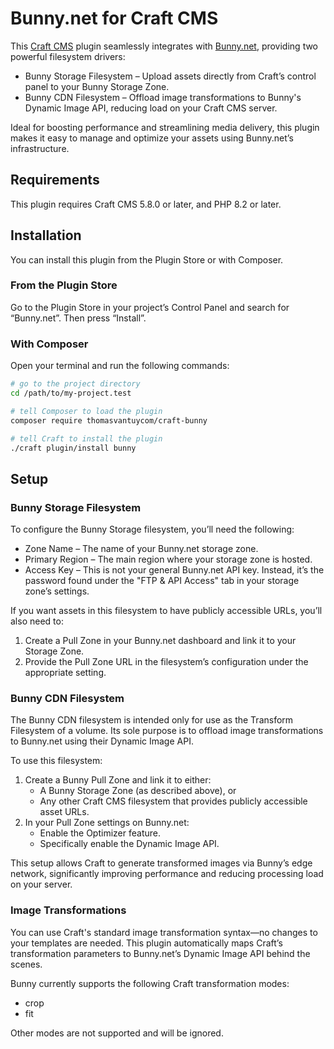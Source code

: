 # Bunny.net for Craft CMS

This [Craft CMS](https://craftcms.com/) plugin seamlessly integrates with [Bunny.net](https://bunny.net/), providing two powerful filesystem drivers:

- Bunny Storage Filesystem – Upload assets directly from Craft’s control panel to your Bunny Storage Zone.
- Bunny CDN Filesystem – Offload image transformations to Bunny's Dynamic Image API, reducing load on your Craft CMS server.

Ideal for boosting performance and streamlining media delivery, this plugin makes it easy to manage and optimize your assets using Bunny.net’s infrastructure.

## Requirements

This plugin requires Craft CMS 5.8.0 or later, and PHP 8.2 or later.

## Installation

You can install this plugin from the Plugin Store or with Composer.

### From the Plugin Store

Go to the Plugin Store in your project’s Control Panel and search for “Bunny.net”. Then press “Install”.

### With Composer

Open your terminal and run the following commands:

```bash
# go to the project directory
cd /path/to/my-project.test

# tell Composer to load the plugin
composer require thomasvantuycom/craft-bunny

# tell Craft to install the plugin
./craft plugin/install bunny
```
## Setup

### Bunny Storage Filesystem

To configure the Bunny Storage filesystem, you’ll need the following:

- Zone Name – The name of your Bunny.net storage zone.
- Primary Region – The main region where your storage zone is hosted.
- Access Key – This is not your general Bunny.net API key. Instead, it’s the password found under the "FTP & API Access" tab in your storage zone’s settings.

If you want assets in this filesystem to have publicly accessible URLs, you’ll also need to:

1. Create a Pull Zone in your Bunny.net dashboard and link it to your Storage Zone.
2. Provide the Pull Zone URL in the filesystem’s configuration under the appropriate setting.

### Bunny CDN Filesystem

The Bunny CDN filesystem is intended only for use as the Transform Filesystem of a volume. Its sole purpose is to offload image transformations to Bunny.net using their Dynamic Image API.

To use this filesystem:

1. Create a Bunny Pull Zone and link it to either:
    - A Bunny Storage Zone (as described above), or
    - Any other Craft CMS filesystem that provides publicly accessible asset URLs.
2. In your Pull Zone settings on Bunny.net:
    - Enable the Optimizer feature.
    - Specifically enable the Dynamic Image API.

This setup allows Craft to generate transformed images via Bunny’s edge network, significantly improving performance and reducing processing load on your server.

### Image Transformations

You can use Craft's standard image transformation syntax—no changes to your templates are needed. This plugin automatically maps Craft’s transformation parameters to Bunny.net’s Dynamic Image API behind the scenes.

Bunny currently supports the following Craft transformation modes:
- crop
- fit

Other modes are not supported and will be ignored.
